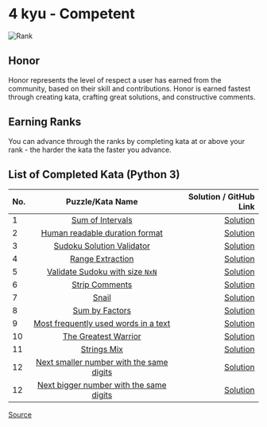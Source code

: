 # 4 kyu - Competent

![Rank](https://github.com/ikostan/codewars/blob/master/img/copy-rank-kyu.png)

## Honor

Honor represents the level of respect a user has earned from the community,
based on their skill and contributions. Honor is earned fastest through
creating kata, crafting great solutions, and constructive comments.

## Earning Ranks

You can advance through the ranks by completing kata at or above your
rank - the harder the kata the faster you advance.

## List of Completed Kata (Python 3)

<!-- markdownlint-disable MD013 -->
| No. | Puzzle/Kata Name                                                                                                   | Solution / GitHub Link                                                                                      |
|-----|:------------------------------------------------------------------------------------------------------------------:|------------------------------------------------------------------------------------------------------------:|
|1    |[Sum of Intervals](https://www.codewars.com/kata/52b7ed099cdc285c300001cd/train/python)                             |[Solution](https://github.com/ikostan/codewars/tree/master/kyu_4/sum_of_intervals)                           |
|2    |[Human readable duration format](https://www.codewars.com/kata/52742f58faf5485cae000b9a/train/python)               |[Solution](https://github.com/ikostan/codewars/tree/master/kyu_4/human_readable_duration_format)             |
|3    |[Sudoku Solution Validator](https://www.codewars.com/kata/529bf0e9bdf7657179000008/train/python)                    |[Solution](https://github.com/ikostan/codewars/tree/master/kyu_4/sudoku_solution_validator)                  |
|4    |[Range Extraction](https://www.codewars.com/kata/51ba717bb08c1cd60f00002f/train/python)                             |[Solution](https://github.com/ikostan/codewars/tree/master/kyu_4/range_extraction)                           |
|5    |[Validate Sudoku with size `NxN`](https://www.codewars.com/kata/540afbe2dc9f615d5e000425/train/python)              |[Solution](https://github.com/ikostan/codewars/tree/master/kyu_4/validate_sudoku_with_size)                  |
|6    |[Strip Comments](https://www.codewars.com/kata/51c8e37cee245da6b40000bd/train/python)                               |[Solution](https://github.com/ikostan/codewars/tree/master/kyu_4/strip_comments)                             |
|7    |[Snail](https://www.codewars.com/kata/521c2db8ddc89b9b7a0000c1/train/python)                                        |[Solution](https://github.com/ikostan/codewars/tree/master/kyu_4/snail)                                      |
|8    |[Sum by Factors](https://www.codewars.com/kata/54d496788776e49e6b00052f)                                            |[Solution](https://github.com/ikostan/codewars/tree/master/kyu_4/sum_by_factors)                             |
|9    |[Most frequently used words in a text](https://www.codewars.com/kata/51e056fe544cf36c410000fb)                      |[Solution](https://github.com/ikostan/codewars/tree/master/kyu_4/most_frequently_used_words)                 |
|10   |[The Greatest Warrior](https://www.codewars.com/kata/5941c545f5c394fef900000c/train/python)                         |[Solution](https://github.com/ikostan/codewars/tree/master/kyu_4/the_greatest_warrior)                       |
|11   |[Strings Mix](https://www.codewars.com/kata/5629db57620258aa9d000014/solutions/python/all/newest)                   |[Solution](https://github.com/ikostan/codewars/tree/master/kyu_4/strings_mix)                                |
|12   |[Next smaller number with the same digits](https://www.codewars.com/kata/5659c6d896bc135c4c00021e/solutions/python) |[Solution](https://github.com/ikostan/codewars/tree/master/kyu_4/next_smaller_number_with_the_same_digits)   |
|12   |[Next bigger number with the same digits](https://www.codewars.com/kata/55983863da40caa2c900004e/train/python)      |[Solution](https://github.com/ikostan/codewars/tree/master/kyu_4/next_bigger_number_with_the_same_digits)    |
<!-- markdownlint-enable MD013 -->

[Source](https://www.codewars.com/about)
